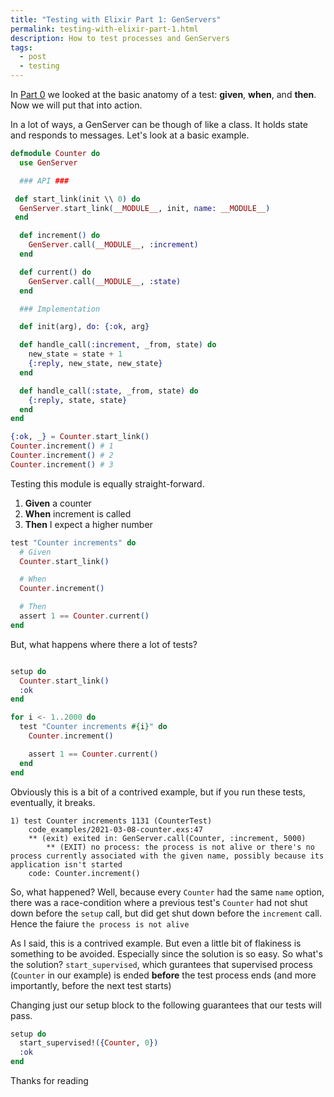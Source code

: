 ```yaml
---
title: "Testing with Elixir Part 1: GenServers"
permalink: testing-with-elixir-part-1.html
description: How to test processes and GenServers
tags:
  - post
  - testing
---
```


In [Part 0](/testing-with-elixir-part-0.html) we looked at the basic anatomy of a test: **given**, **when**, and **then**. Now we will put that into action.

In a lot of ways, a GenServer can be though of like a class. It holds state and responds to messages. Let's look at a basic example.

```elixir
defmodule Counter do
  use GenServer

  ### API ###

 def start_link(init \\ 0) do
  GenServer.start_link(__MODULE__, init, name: __MODULE__)
 end

  def increment() do
    GenServer.call(__MODULE__, :increment)
  end

  def current() do
    GenServer.call(__MODULE__, :state)
  end

  ### Implementation

  def init(arg), do: {:ok, arg}

  def handle_call(:increment, _from, state) do
    new_state = state + 1
    {:reply, new_state, new_state}
  end

  def handle_call(:state, _from, state) do
    {:reply, state, state}
  end
end

{:ok, _} = Counter.start_link()
Counter.increment() # 1
Counter.increment() # 2
Counter.increment() # 3
```

Testing this module is equally straight-forward.

1. **Given** a counter
2. **When** increment is called
3. **Then** I expect a higher number

```elixir
test "Counter increments" do
  # Given
  Counter.start_link()

  # When
  Counter.increment()

  # Then
  assert 1 == Counter.current()
end
```

But, what happens where there a lot of tests?

```elixir

setup do
  Counter.start_link()
  :ok
end

for i <- 1..2000 do
  test "Counter increments #{i}" do
    Counter.increment()

    assert 1 == Counter.current()
  end
end
```

Obviously this is a bit of a contrived example, but if you run these tests, eventually, it breaks.

```
1) test Counter increments 1131 (CounterTest)
    code_examples/2021-03-08-counter.exs:47
    ** (exit) exited in: GenServer.call(Counter, :increment, 5000)
        ** (EXIT) no process: the process is not alive or there's no process currently associated with the given name, possibly because its application isn't started
    code: Counter.increment()
```

So, what happened? Well, because every `Counter` had the same `name` option, there was a race-condition where a previous test's `Counter` had not shut down before the `setup` call, but did get shut down before the `increment` call. Hence the faiure `the process is not alive`

As I said, this is a contrived example. But even a little bit of flakiness is something to be avoided. Especially since the solution is so easy. So what's the solution? `start_supervised`, which gurantees that supervised process (`Counter` in our example) is ended **before** the test process ends (and more importantly, before the next test starts)

Changing just our setup block to the following guarantees that our tests will pass.

```elixir
setup do
  start_supervised!({Counter, 0})
  :ok
end
```

Thanks for reading

